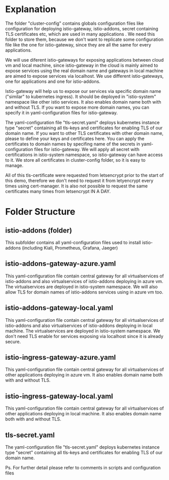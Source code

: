 # Explanation

The folder "cluster-config" contains globals configuration files like configuration for deploying istio-gateway, istio-addons, secret containing TLS certificates etc, which are used in many applications . We need this folder to store them, because we don't want to replicate some configuration file like the one for istio-gateway, since they are all the same for every applications.

We will use diferent istio-gateways for exposing applications between cloud vm and local machine, since istio-gateway in the cloud is mainly aimed to expose services using the real domain name and gateways in local machine are aimed to expose services via localhost. We use different istio-gateways, one for applications and one for istio-addons.

Istio-gateway will help us to expose our services via specific domain name ("similar" to kubernetes ingress). It should be deployed in "istio-system" namespace like other istio services. It also enables domain name both with and without TLS. If you want to expose more domain names, you can specify it in yaml-configuration files for istio-gateway.

The yaml-configuration file "tls-secret.yaml" deploys kubernetes instance type "secret" containing all tls-keys and certificates for enabling TLS of our domain name. If you want to other TLS certificates with other domain name, please to define your keys and certificates here. You can apply the certificates to domain names by specifing name of the secrets in yaml-configuration files for istio-gateway. We will apply all secret with certifications in istio-system namespace, so istio-gateway can have access to it. We store all certificates in cluster-config folder, so it is easy to manage.

All of this tls-certificate were requested from letsencrypt prior to the start of this demo, therefore we don't need to request it from letyencrypt every times using cert-manager. It is also not possible to request the same certificates many times from letsencrypt IN A DAY.


# Folder Structure
## istio-addons (folder)
This subfolder contains all yaml-configuration files used to install istio-addons (including Kiali, Prometheus, Grafana, Jaeger)

## istio-addons-gateway-azure.yaml
This yaml-configuration file contain central gateway for all virtualservices of istio-addons and also virtualservices of istio-addons deploying in azure vm. The virtualservices are deployed in istio-system namespace. We will also allow TLS for domain names of istio-addons services using in azure vm too.

## istio-addons-gateway-local.yaml
This yaml-configuration file contain central gateway for all virtualservices of istio-addons and also virtualservices of istio-addons deploying in local machine. The virtualservices are deployed in istio-system namespace. We don't need TLS enable for services exposing via localhost since it is already secure.

## istio-ingress-gateway-azure.yaml
This yaml-configuration file contain central gateway for all virtualservices of other applications deploying in azure vm. It also enables domain name both with and without TLS.

## istio-ingress-gateway-local.yaml
This yaml-configuration file contain central gateway for all virtualservices of other applications deploying in local machine. It also enables domain name both with and without TLS.

## tls-secret.yaml
The yaml-configuration file "tls-secret.yaml" deploys kubernetes instance type "secret" containing all tls-keys and certificates for enabling TLS of our domain name.

Ps. For further detail please refer to comments in scripts and configuration files